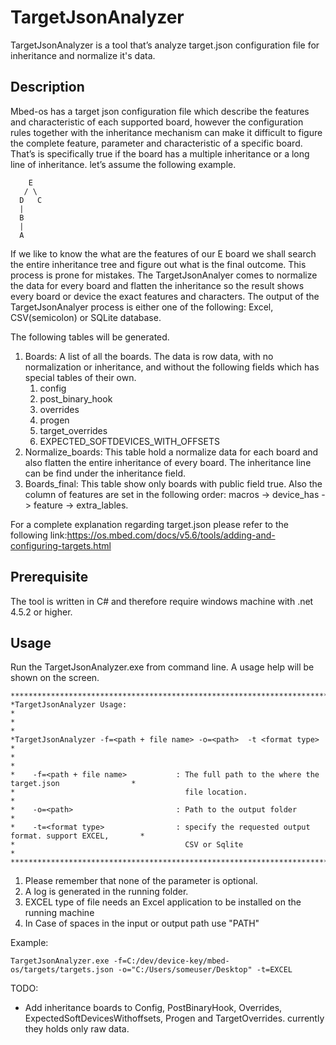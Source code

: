 ﻿#  TargetJsonAnalyzer
TargetJsonAnalyzer is a tool that’s analyze target.json configuration file for inheritance and normalize it's data.

## Description
Mbed-os has a target json configuration file which describe the features and characteristic of each supported board, however the configuration rules together with the inheritance mechanism can make it difficult to figure the complete feature, parameter and characteristic of a specific board. That’s is specifically true if the board has a multiple inheritance or a long line of inheritance.
let’s assume the following example.

```
    E								
   / \
  D   C
  |
  B
  |
  A
```

If we like to know the what are the features of our E board we shall search the entire inheritance tree and figure out what is the final outcome. This process is prone for mistakes. 
The TargetJsonAnalyer comes to normalize the data for every board and flatten the inheritance so the result shows every board or device the exact features and characters. The output of the TargetJsonAnalyer process is either one of the following: Excel, CSV(semicolon) or SQLite database.

The following tables will be generated.
1. Boards: A list of all the boards. The data is row data, with no normalization or inheritance, and without the following fields which has special tables of their own.
	1. config
	2. post_binary_hook
	3. overrides
	4. progen
	5. target_overrides
	6. EXPECTED_SOFTDEVICES_WITH_OFFSETS
2. Normalize_boards: This table hold a normalize data for each board and also flatten the entire inheritance of every board. The inheritance line can be find under the inheritance field. 
3. Boards_final: This table show only boards with public field true. Also the column of features are set in the following order: macros -> device_has -> feature -> extra_lables.
	
For a complete explanation regarding target.json please refer to the following link:https://os.mbed.com/docs/v5.6/tools/adding-and-configuring-targets.html

## Prerequisite
The tool is written in C# and therefore require windows machine with .net 4.5.2 or higher. 

## Usage
Run the TargetJsonAnalyzer.exe from command line. A usage help will be shown on the screen.

```
**************************************************************************************************
*TargetJsonAnalyzer Usage:                                                                       *
*                                                                                                *
*TargetJsonAnalyzer -f=<path + file name> -o=<path>  -t <format type>                            *
*                                                                                                *
*    -f=<path + file name>           : The full path to the where the target.json                *
*                                      file location.                                            *
*    -o=<path>                       : Path to the output folder                                 *
*    -t=<format type>                : specify the requested output format. support EXCEL,       *
*                                      CSV or Sqlite                                             *
**************************************************************************************************
```
1. Please remember that none of the parameter is optional.
2. A log is generated in the running folder.
3. EXCEL type of file needs an Excel application to be installed on the running machine 
4. In Case of spaces in the input or output path use "PATH"

Example:
```
TargetJsonAnalyzer.exe -f=C:/dev/device-key/mbed-os/targets/targets.json -o="C:/Users/someuser/Desktop" -t=EXCEL
```

TODO: 
- Add inheritance boards to Config, PostBinaryHook, Overrides, ExpectedSoftDevicesWithoffsets, Progen and TargetOverrides. currently they holds only raw data.


